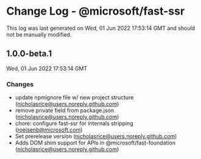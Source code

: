 # Change Log - @microsoft/fast-ssr

This log was last generated on Wed, 01 Jun 2022 17:53:14 GMT and should not be manually modified.

<!-- Start content -->

## 1.0.0-beta.1

Wed, 01 Jun 2022 17:53:14 GMT

### Changes

- update npmignore file w/ new project structure (nicholasrice@users.noreply.github.com)
- remove private field from package.json (nicholasrice@users.noreply.github.com)
- chore: configure fast-ssr for internals stripping (roeisenb@microsoft.com)
- Set prerelease version (nicholasrice@users.noreply.github.com)
- Adds DOM shim support for APIs in @microsoft/fast-foundation (nicholasrice@users.noreply.github.com)
